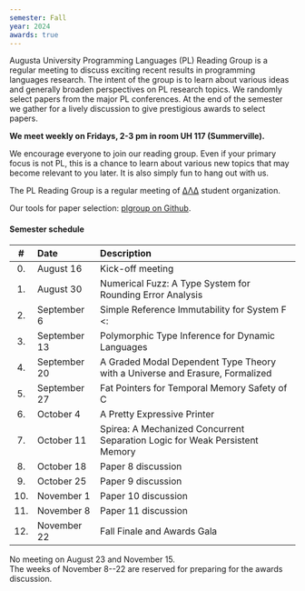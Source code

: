 ```yaml
---
semester: Fall
year: 2024
awards: true
---
```


Augusta University Programming Languages (PL) Reading Group is a regular meeting to discuss exciting recent results in programming languages research.
The intent of the group is to learn about various ideas and generally broaden perspectives on PL research topics.
We randomly select papers from the major PL conferences. 
At the end of the semester we gather for a lively discussion to give prestigious awards to select papers.

**We meet weekly on Fridays, 2-3 pm in room UH 117 (Summerville).**

We encourage everyone to join our reading group. Even if your primary focus is not PL, this is a chance to learn about various new topics that may become relevant to you later.
It is also simply fun to hang out with us.

The PL Reading Group is a regular meeting of [ΔΛΔ](https://augusta.presence.io/organization/delta-lambda-delta) student organization.

Our tools for paper selection: [plgroup on Github](https://github.com/the-au-forml-lab/plgroup).

#### Semester schedule

| \#  | Date         | Description                                                           |
|:---:|:-------------|:----------------------------------------------------------------------|
| 0.  | August 16    | Kick-off meeting                                                      |
| 1.  | August 30    | Numerical Fuzz: A Type System for Rounding Error Analysis |
| 2.  | September 6  | Simple Reference Immutability for System F <:             | 
| 3.  | September 13 | Polymorphic Type Inference for Dynamic Languages                                                    |
| 4.  | September 20 | A Graded Modal Dependent Type Theory with a Universe and Erasure, Formalized                                                    |
| 5.  | September 27 | Fat Pointers for Temporal Memory Safety of C                                                    |
| 6.  | October 4    | A Pretty Expressive Printer                                                    |
| 7.  | October 11   | Spirea: A Mechanized Concurrent Separation Logic for Weak Persistent Memory                                                    |
| 8.  | October 18   | Paper 8 discussion                                                    |
| 9.  | October 25   | Paper 9 discussion                                                    |
| 10. | November 1   | Paper 10 discussion                                                   |
| 11. | November 8   | Paper 11 discussion                                                   |
| 12. | November 22  | Fall Finale and Awards Gala                                           |

No meeting on August 23 and November 15.   
The weeks of November 8--22 are reserved for preparing for the awards discussion.
